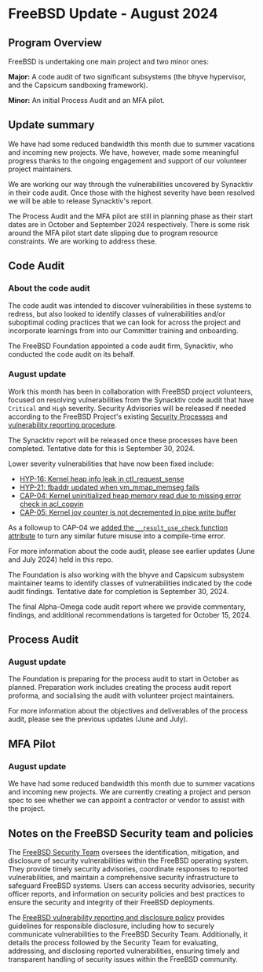 # FreeBSD Update - August 2024

## Program Overview
FreeBSD is undertaking one main project and two minor ones:

**Major:** A code audit of two significant subsystems (the bhyve hypervisor, and the Capsicum sandboxing framework).

**Minor:** An initial Process Audit and an MFA pilot.

## Update summary
We have had some reduced bandwidth this month due to summer vacations and incoming new projects. We have, however, made some meaningful progress thanks to the ongoing engagement and support of our volunteer project maintainers. 

We are working our way through the vulnerabilities uncovered by Synacktiv in their code audit. Once those with the highest severity have been resolved we will be able to release Synacktiv's report. 

The Process Audit and the MFA pilot are still in planning phase as their start dates are in October and September 2024 respectively. There is some risk around the MFA pilot start date slipping due to program resource constraints. We are working to address these. 

## Code Audit

### About the code audit
The code audit was intended to discover vulnerabilities in these systems to
redress, but also looked to identify classes of vulnerabilities and/or
suboptimal coding practices that we can look for across the project and
incorporate learnings from into our Committer training and onboarding.

The FreeBSD Foundation appointed a code audit firm, Synacktiv, who conducted the code audit on its behalf.

### August update
Work this month has been in collaboration with FreeBSD project volunteers, focused on resolving vulnerabilities from the Synacktiv code audit that have `Critical` and `High` severity. Security Advisories will be released if needed according to the FreeBSD Project's existing [Security Processes](https://www.freebsd.org/security/) and [vulnerability reporting procedure](https://www.freebsd.org/security/reporting/).

The Synacktiv report will be released once these processes have been completed. Tentative date for this is September 30, 2024.

Lower severity vulnerabilities that have now been fixed include:

* [HYP-16: Kernel heap info leak in ctl_request_sense](https://cgit.FreeBSD.org/src/commit/?id=db87c98168b1605f067d283fa36a710369c3849d)
* [HYP-21: fbaddr updated when vm_mmap_memseg fails](https://cgit.FreeBSD.org/src/commit/?id=85707cfdaddc179af8bd2623091eb1b8c58fed4a)
* [CAP-04: Kernel uninitialized heap memory read due to missing error check in acl_copyin](https://cgit.FreeBSD.org/src/commit/?id=6ee6c7b146643170602091e8c330314e4ef47b42)
* [CAP-05: Kernel iov counter is not decremented in pipe write buffer](https://cgit.FreeBSD.org/src/commit/?id=d8ff42e816848a0d4a427755b46b8560cb86ebc8)

As a followup to CAP-04 we [added the `__result_use_check` function attribute](https://cgit.FreeBSD.org/src/commit/?id=ef9fc9609a1ff53047577aa7cf51246fc04c954b) to turn any similar future misuse into a compile-time error.

For more information about the code audit, please see earlier updates (June and July 2024) held in this repo. 

The Foundation is also working with the bhyve and Capsicum subsystem maintainer teams to identify classes of vulnerabilities indicated by the code audit findings. Tentative date for completion is September 30, 2024.

The final Alpha-Omega code audit report where we provide commentary, findings, and additional recommendations is targeted for October 15, 2024.

## Process Audit 
### August update

The Foundation is preparing for the process audit to start in October as planned. Preparation work includes creating the process audit report proforma, and socialising the audit with volunteer project maintainers.

For more information about the objectives and deliverables of the process audit, please see the previous updates (June and July).

## MFA Pilot 
### August update

We have had some reduced bandwidth this month due to summer vacations and incoming new projects. We are currently creating a project and person spec to see whether we can appoint a contractor or vendor to assist with the project.

## Notes on the FreeBSD Security team and policies

The [FreeBSD Security Team](https://www.freebsd.org/administration/#t-secteam) oversees the identification, mitigation, and disclosure of security vulnerabilities within the FreeBSD operating system. They provide timely security advisories, coordinate responses to reported vulnerabilities, and maintain a comprehensive security infrastructure to safeguard FreeBSD systems. Users can access security advisories, security officer reports, and information on security policies and best practices to ensure the security and integrity of their FreeBSD deployments.

The [FreeBSD vulnerability reporting and disclosure policy](https://www.freebsd.org/security/reporting/) provides guidelines for responsible disclosure, including how to securely communicate vulnerabilities to the FreeBSD Security Team. Additionally, it details the process followed by the Security Team for evaluating, addressing, and disclosing reported vulnerabilities, ensuring timely and transparent handling of security issues within the FreeBSD community. 

